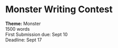 # Monster Writing Contest
**Theme:** Monster  
1500 words  
First Submission due: Sept 10  
Deadline: Sept 17  

<!--stackedit_data:
eyJoaXN0b3J5IjpbMTI1MDA4MTMyNl19
-->